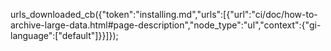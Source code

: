 urls_downloaded_cb({"token":"installing.md","urls":[{"url":"ci/doc/how-to-archive-large-data.html#page-description","node_type":"ul","context":{"gi-language":["default"]}}]});